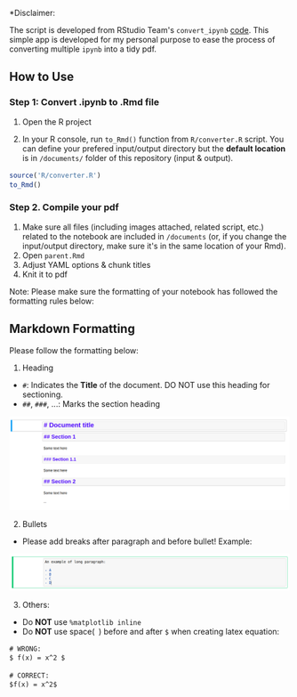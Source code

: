 *Disclaimer:

The script is developed from RStudio Team's `convert_ipynb` [code](https://rmarkdown.rstudio.com/docs/reference/convert_ipynb.html). This simple app is developed for my personal purpose to ease the process of converting multiple `ipynb` into a tidy pdf.

## How to Use

### Step 1: Convert .ipynb to .Rmd file

1. Open the R project

2. In your R console, run `to_Rmd()` function from `R/converter.R` script. You can define your prefered input/output directory but the **default location** is in `/documents/` folder of this repository (input & output).
 
```r
source('R/converter.R')
to_Rmd()
```

### Step 2. Compile your pdf

1. Make sure all files (including images attached, related script, etc.) related to the notebook are included in `/documents`  (or, if you change the input/output directory, make sure it's in the same location of your Rmd).
2. Open `parent.Rmd`
3. Adjust YAML options & chunk titles
4. Knit it to pdf

Note: Please make sure the formatting of your notebook has followed the formatting rules below:


## Markdown Formatting

Please follow the formatting below:

1. Heading
  - `#`: Indicates the **Title** of the document. DO NOT use this heading for sectioning.
  - `##`, `###`, ...: Marks the section heading

![](img/heading.png)

2. Bullets
  - Please add breaks after paragraph and before bullet! Example:

![](img/bullets.png)

3. Others:
  - Do **NOT** use `%matplotlib inline`
  - Do **NOT** use space(` `) before and after `$` when creating latex equation:
  ```
  # WRONG:
  $ f(x) = x^2 $
  
  # CORRECT:
  $f(x) = x^2$
  ```
  


